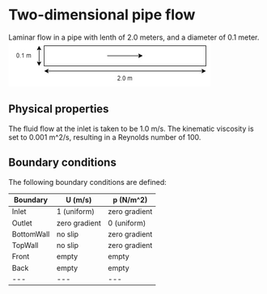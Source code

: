 # Two-dimensional pipe flow

Laminar flow in a pipe with lenth of 2.0 meters, and a diameter of 0.1 meter.
![Pipe parameters](assets/pipe2d.jpg)

## Physical properties
The fluid flow at the inlet is taken to be 1.0 m/s. The kinematic viscosity is set to 0.001 m^2/s, resulting in a Reynolds number of 100.

## Boundary conditions
The following boundary conditions are defined:

|Boundary | U (m/s) | p (N/m^2)|
|---|---|---|
|Inlet| 1 (uniform) | zero gradient|
|Outlet|zero gradient| 0 (uniform) |
|BottomWall|no slip|zero gradient|
|TopWall|no slip|zero gradient|
|Front|empty|empty|
|Back|empty|empty|
|---|---|---|
